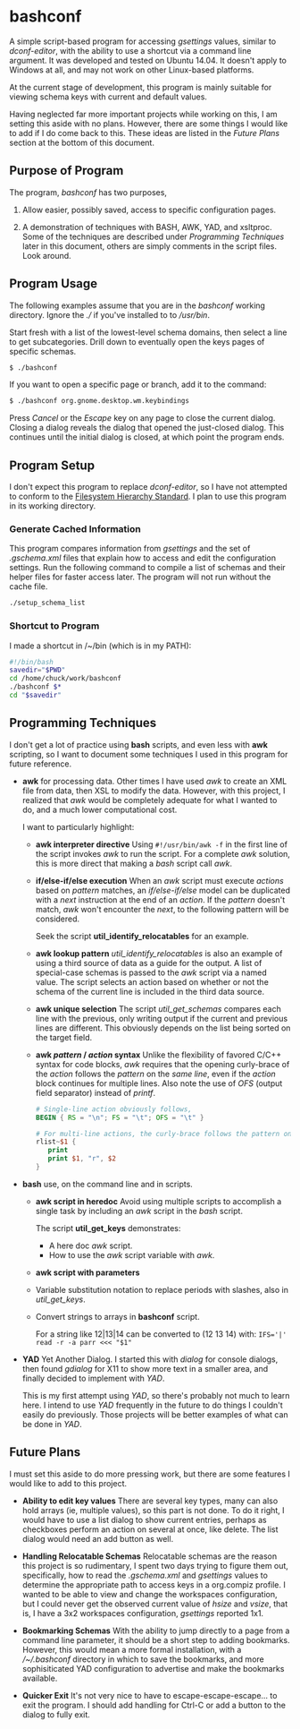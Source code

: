 # bashconf

A simple script-based program for accessing _gsettings_ values, similar
to _dconf-editor_, with the ability to use a shortcut via a command line
argument.  It was developed and tested on Ubuntu 14.04.  It doesn't apply
to Windows at all, and may not work on other Linux-based platforms.

At the current stage of development, this program is mainly suitable for
viewing schema keys with current and default values.

Having neglected far more important projects while working on this,
I am setting this aside with no plans.  However, there are some things I
would like to add if I do come back to this.  These ideas are
listed in the _Future Plans_ section at the bottom of this document.

## Purpose of Program

The program, _bashconf_ has two purposes,

1. Allow easier, possibly saved, access to specific configuration pages.

2. A demonstration of techniques with BASH, AWK, YAD, and xsltproc.  Some
   of the techniques are described under _Programming Techniques_ later
   in this document, others are simply comments in the script files. Look
   around.

## Program Usage

The following examples assume that you are in the _bashconf_ working
directory. Ignore the _./_ if you've installed to to _/usr/bin_.

Start fresh with a list of the lowest-level schema domains, then select
a line to get subcategories.  Drill down to eventually open the keys pages
of specific schemas.

~~~sh
$ ./bashconf
~~~

If you want to open a specific page or branch, add it to the command:

~~~sh
$ ./bashconf org.gnome.desktop.wm.keybindings
~~~

Press _Cancel_ or the _Escape_ key on any page to close the current
dialog.  Closing a dialog reveals the dialog that opened the just-closed
dialog.  This continues until the initial dialog is closed, at which
point the program ends.

## Program Setup

I don't expect this program to replace _dconf-editor_, so I have not
attempted to conform to the [Filesystem Hierarchy Standard](https://en.wikipedia.org/wiki/Filesystem_Hierarchy_Standard).
I plan to use this program in its working directory.

### Generate Cached Information

This program compares information from _gsettings_ and the set of
_.gschema.xml_ files that explain how to access and edit the configuration
settings.  Run the following command to compile a list of schemas and
their helper files for faster access later.  The program will not run
without the cache file.

~~~sh
./setup_schema_list
~~~

### Shortcut to Program
I made a shortcut in /~/bin (which is in my PATH):

~~~sh
#!/bin/bash
savedir="$PWD"
cd /home/chuck/work/bashconf
./bashconf $*
cd "$savedir"
~~~


## Programming Techniques

I don't get a lot of practice using **bash** scripts, and even less with
**awk** scripting, so I want to document some techniques I used in this
program for future reference.

- **awk** for processing data.  Other times I have used _awk_ to create an
  XML file from data, then XSL to modify the data.  However, with this project,
  I realized that _awk_ would be completely adequate for what I wanted to do,
  and a much lower computational cost.

  I want to particularly highlight:

  - **awk interpreter directive** Using `#!/usr/bin/awk -f` in the first line
    of the script invokes _awk_ to run the script.  For a complete _awk_
    solution, this is more direct that making a _bash_ script call _awk_.
    
  - **if/else-if/else execution** When an _awk_ script must execute _actions_
    based on _pattern_ matches, an _if/else-if/else_ model can be duplicated
    with a _next_ instruction at the end of an _action_.  If the _pattern_
    doesn't match, _awk_ won't encounter the _next_, to the following pattern
    will be considered.

    Seek the script **util_identify_relocatables** for an example.

  - **awk lookup pattern**  _util_identify_relocatables_ is also an example
    of using a third source of data as a guide for the output.  A list of
    special-case schemas is passed to the _awk_ script via a named value.
    The script selects an action based on whether or not the schema of the
    current line is included in the third data source.

  - **awk unique selection** The script _util_get_schemas_ compares each line
    with the previous, only writing output if the current and previous lines
    are different.  This obviously depends on the list being sorted on the
    target field.

  - **awk _pattern_ / _action_ syntax**  Unlike the flexibility of favored C/C++
    syntax for code blocks, _awk_ requires that the opening curly-brace of the
    _action_ follows the _pattern_ on the _same line_, even if the _action_
    block continues for multiple lines.  Also note the use of _OFS_ (output
    field separator) instead of _printf_.

    ~~~awk
    # Single-line action obviously follows,
    BEGIN { RS = "\n"; FS = "\t"; OFS = "\t" }

    # For multi-line actions, the curly-brace follows the pattern on the same line:
    rlist~$1 {
       print 
       print $1, "r", $2
    }
    ~~~

- **bash** use, on the command line and in scripts.

  - **awk script in heredoc**  Avoid using multiple scripts to accomplish a
    single task by including an _awk_ script in the _bash_ script.

    The script **util_get_keys** demonstrates:
    - A here doc _awk_ script.
    - How to use the _awk_ script variable with _awk_.

  - **awk script with parameters**

  - Variable substitution notation to replace periods with slashes, also
    in _util_get_keys_.

  - Convert strings to arrays in **bashconf** script.
  
    For a string like 12|13|14 can be converted to (12 13 14) with:
    `IFS='|' read -r -a parr <<< "$1"`

- **YAD** Yet Another Dialog.  I started this with _dialog_ for console
  dialogs, then found _gdialog_ for X11 to show more text in a smaller area,
  and finally decided to implement with _YAD_.

  This is my first attempt using _YAD_, so there's probably not much to
  learn here.  I intend to use _YAD_ frequently in the future to do things
  I couldn't easily do previously.  Those projects will be better examples
  of what can be done in _YAD_.

## Future Plans

I must set this aside to do more pressing work, but there are some features
I would like to add to this project.

- **Ability to edit key values**  There are several key types, many can also
  hold arrays (ie, multiple values), so this part is not done.  To do it
  right, I would have to use a list dialog to show current entries, perhaps
  as checkboxes perform an action on several at once, like delete.  The
  list dialog would need an add button as well.

- **Handling Relocatable Schemas**  Relocatable schemas are the reason this
  project is so rudimentary, I spent two days trying to figure them out,
  specifically, how to read the _.gschema.xml_ and _gsettings_ values to
  determine the appropriate path to access keys in a org.compiz profile.
  I wanted to be able to view and change the workspaces configuration, but
  I could never get the observed current value of _hsize_ and _vsize_, that
  is, I have a 3x2 workspaces configuration, _gsettings_ reported 1x1.

- **Bookmarking Schemas** With the ability to jump directly to a page
  from a command line parameter, it should be a short step to adding
  bookmarks.  However, this would mean a more formal installation, with
  a _/~/.bashconf_ directory in which to save the bookmarks, and more
  sophisiticated YAD configuration to advertise and make the bookmarks
  available.

- **Quicker Exit**  It's not very nice to have to escape-escape-escape...
  to exit the program. I should add handling for Ctrl-C or add a button
  to the dialog to fully exit.